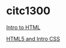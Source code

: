 # citc1300
<a href="intro_to_html/index.html" target="_blank">Intro to HTML</a>

<a href="html5_to_intro_css/index.html" target="_blank">HTML5 and Intro CSS</a>
